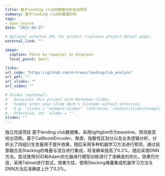 ```yaml
---
title: 基于lending club的数据分析实战项目
summary: 基于lending club的数据分析
tags:
- open_source
date: "2021-04-27"

# Optional external URL for project (replaces project detail page).
external_link: ""

image:
  caption: Photo by rawpixel on Unsplash
  focal_point: Smart

links:
url_code: "https://github.com/H-Freax/lendingclub_analyse"
url_pdf: ""
url_slides: ""
url_video: ""

# Slides (optional).
#   Associate this project with Markdown slides.
#   Simply enter your slide deck's filename without extension.
#   E.g. `slides = "example-slides"` references `content/slides/example-slides.md`.
#   Otherwise, set `slides = ""`.
slides: ""
---
```

独立完成项目
基于lending club数据集，采用lightgbm作为baseline，预测是否给出贷款。基于CatBoostEncoder、聚类、指数性区划分以及业务逻辑分析，分析出了四组衍生变量用于提升效果，随后采用多种机器学习方法进行预测，通过投票融合及Stacking的堆叠与混合进行集成，将准确率提高了0.2%，随后采用DNN方法，尝试使用SGD和Adam优化器进行模型训练进行了准确度的优化，效果仍欠佳，采用Tabnet进行尝试，效果欠佳，使用Stacking堆叠集成机器学习方法与DNN方法后准确度上升了0.3%。

